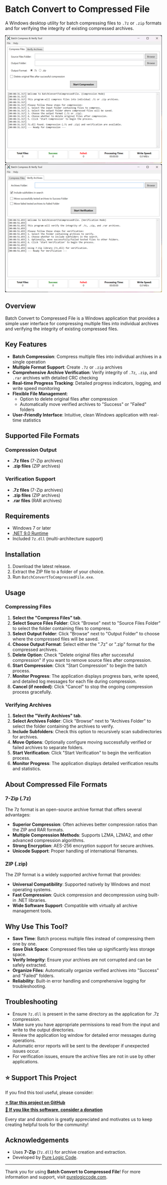 # Batch Convert to Compressed File
A Windows desktop utility for batch compressing files to `.7z` or `.zip` formats and for verifying the integrity of existing compressed archives.

![Batch Convert to Compressed File](screenshot1.png)
![Batch Convert to Compressed File](screenshot2.png)

## Overview
Batch Convert to Compressed File is a Windows application that provides a simple user interface for compressing multiple files into individual archives and verifying the integrity of existing compressed files.

## Key Features
- **Batch Compression**: Compress multiple files into individual archives in a single operation
- **Multiple Format Support**: Create `.7z` or `.zip` archives
- **Comprehensive Archive Verification**: Verify integrity of `.7z`, `.zip`, and `.rar` archives with detailed CRC checking
- **Real-time Progress Tracking**: Detailed progress indicators, logging, and write speed monitoring
- **Flexible File Management**:
  - Option to delete original files after compression
  - Automatically move verified archives to "Success" or "Failed" folders
- **User-Friendly Interface**: Intuitive, clean Windows application with real-time statistics

## Supported File Formats

### Compression Output
- **.7z files** (7-Zip archives)
- **.zip files** (ZIP archives)

### Verification Support
- **.7z files** (7-Zip archives)
- **.zip files** (ZIP archives)
- **.rar files** (RAR archives)

## Requirements
- Windows 7 or later
- [.NET 9.0 Runtime](https://dotnet.microsoft.com/download/dotnet/9.0)
- Included `7z.dll` (multi-architecture support)

## Installation
1. Download the latest release.
2. Extract the ZIP file to a folder of your choice.
3. Run `BatchConvertToCompressedFile.exe`.

## Usage

### Compressing Files
1. **Select the "Compress Files" tab**.
2. **Select Source Files Folder**: Click "Browse" next to "Source Files Folder" to select the folder containing files to compress.
3. **Select Output Folder**: Click "Browse" next to "Output Folder" to choose where the compressed files will be saved.
4. **Choose Output Format**: Select either the ".7z" or ".zip" format for the compressed archives.
5. **Delete Option**: Check "Delete original files after successful compression" if you want to remove source files after compression.
6. **Start Compression**: Click "Start Compression" to begin the batch process.
7. **Monitor Progress**: The application displays progress bars, write speed, and detailed log messages for each file during compression.
8. **Cancel (if needed)**: Click "Cancel" to stop the ongoing compression process gracefully.

### Verifying Archives
1. **Select the "Verify Archives" tab**.
2. **Select Archives Folder**: Click "Browse" next to "Archives Folder" to select the folder containing the archives to verify.
3. **Include Subfolders**: Check this option to recursively scan subdirectories for archives.
4. **Move Options**: Optionally configure moving successfully verified or failed archives to separate folders.
5. **Start Verification**: Click "Start Verification" to begin the verification process.
6. **Monitor Progress**: The application displays detailed verification results and statistics.

## About Compressed File Formats

### 7-Zip (.7z)
The 7z format is an open-source archive format that offers several advantages:
- **Superior Compression**: Often achieves better compression ratios than the ZIP and RAR formats.
- **Multiple Compression Methods**: Supports LZMA, LZMA2, and other advanced compression algorithms.
- **Strong Encryption**: AES-256 encryption support for secure archives.
- **Unicode Support**: Proper handling of international filenames.

### ZIP (.zip)
The ZIP format is a widely supported archive format that provides:
- **Universal Compatibility**: Supported natively by Windows and most operating systems.
- **Fast Compression**: Quick compression and decompression using built-in .NET libraries.
- **Wide Software Support**: Compatible with virtually all archive management tools.

## Why Use This Tool?
- **Save Time**: Batch process multiple files instead of compressing them one by one.
- **Save Disk Space**: Compressed files take up significantly less storage space.
- **Verify Integrity**: Ensure your archives are not corrupted and can be safely extracted.
- **Organize Files**: Automatically organize verified archives into "Success" and "Failed" folders.
- **Reliability**: Built-in error handling and comprehensive logging for troubleshooting.

## Troubleshooting
- Ensure `7z.dll` is present in the same directory as the application for .7z compression.
- Make sure you have appropriate permissions to read from the input and write to the output directories.
- Review the application log window for detailed error messages during operations.
- Automatic error reports will be sent to the developer if unexpected issues occur.
- For verification issues, ensure the archive files are not in use by other applications.

## ⭐ Support This Project
If you find this tool useful, please consider:

  **[⭐ Star this project on GitHub](https://github.com/drpetersonfernandes/BatchConvertToCompressedFile)**<br>
  **[💝 If you like this software, consider a donation](https://www.purelogiccode.com/donate/)**

Every star and donation is greatly appreciated and motivates us to keep creating helpful tools for the community!

## Acknowledgements
- Uses **7-Zip** (`7z.dll`) for archive creation and extraction.
- Developed by [Pure Logic Code](https://www.purelogiccode.com).

---
Thank you for using **Batch Convert to Compressed File**! For more information and support, visit [purelogiccode.com](https://www.purelogiccode.com).